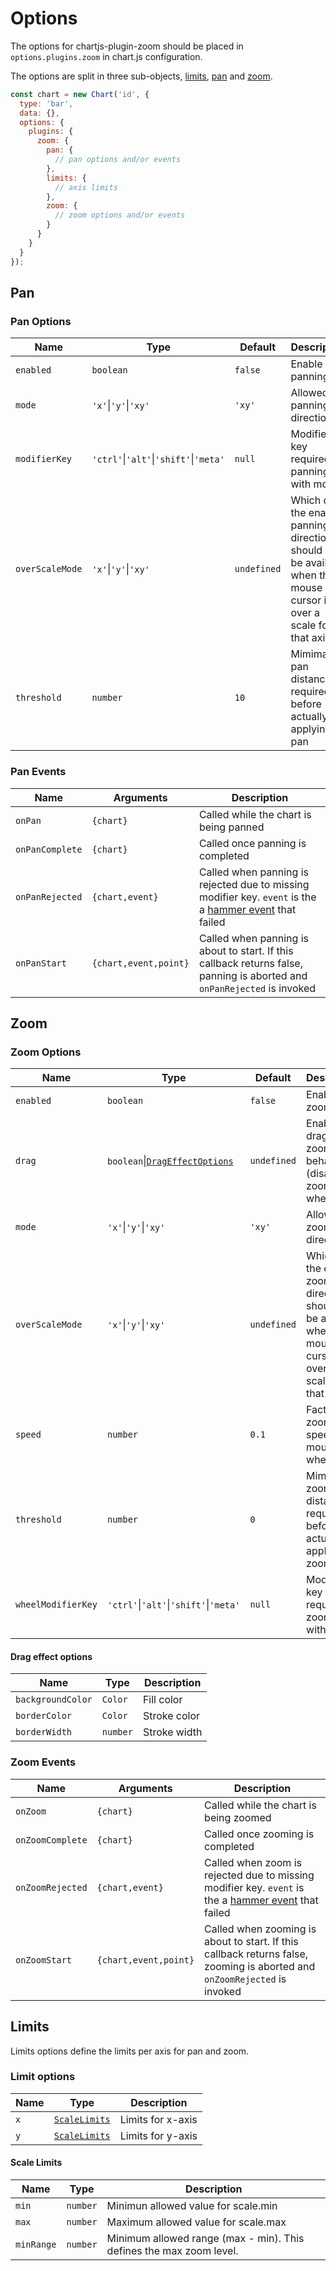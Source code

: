 # Options

The options for chartjs-plugin-zoom should be placed in `options.plugins.zoom` in chart.js configuration.

The options are split in three sub-objects, [limits](#limits), [pan](#pan) and [zoom](#zoom).

```js
const chart = new Chart('id', {
  type: 'bar',
  data: {},
  options: {
    plugins: {
      zoom: {
        pan: {
          // pan options and/or events
        },
        limits: {
          // axis limits
        },
        zoom: {
          // zoom options and/or events
        }
      }
    }
  }
});
```

## Pan

### Pan Options

| Name | Type | Default | Description
| ---- | ---- | ------- | ----------
| `enabled` | `boolean` | `false` | Enable panning
| `mode` | `'x'`\|`'y'`\|`'xy'` | `'xy'` | Allowed panning directions
| `modifierKey` | `'ctrl'`\|`'alt'`\|`'shift'`\|`'meta'` | `null` |  Modifier key required for panning with mouse
| `overScaleMode` | `'x'`\|`'y'`\|`'xy'` | `undefined` | Which of the enabled panning directions should only be available when the mouse cursor is over a scale for that axis
| `threshold` | `number` | `10` | Mimimal pan distance required before actually applying pan

### Pan Events

| Name | Arguments | Description
| ---- | --------- | -----------
| `onPan` | `{chart}` | Called while the chart is being panned
| `onPanComplete` | `{chart}` | Called once panning is completed
| `onPanRejected` | `{chart,event}` | Called when panning is rejected due to missing modifier key. `event` is the a [hammer event](https://hammerjs.github.io/api#event-object) that failed
| `onPanStart` | `{chart,event,point}` | Called when panning is about to start. If this callback returns false, panning is aborted and `onPanRejected` is invoked

## Zoom

### Zoom Options

| Name | Type | Default | Description
| ---- | ---- | ------- | ----------
| `enabled` | `boolean` | `false` | Enable zooming
| `drag` | `boolean`\|[`DragEffectOptions`](#drag-effect-options) | `undefined` | Enable drag-to-zoom behavior (disables zooming by wheel)
| `mode` | `'x'`\|`'y'`\|`'xy'` | `'xy'` | Allowed zoom directions
| `overScaleMode` | `'x'`\|`'y'`\|`'xy'` | `undefined` | Which of the enabled zooming directions should only be available when the mouse cursor is over a scale for that axis
| `speed` | `number` | `0.1` | Factor of zoom speed via mouse wheel.
| `threshold` | `number` | `0` | Mimimal zoom distance required before actually applying zoom
| `wheelModifierKey` | `'ctrl'`\|`'alt'`\|`'shift'`\|`'meta'` | `null` |  Modifier key required for zooming with mouse

#### Drag effect options

| Name | Type | Description
| ---- | -----| -----------
| `backgroundColor` | `Color` | Fill color
| `borderColor` | `Color` | Stroke color
| `borderWidth` | `number` | Stroke width

### Zoom Events

| Name | Arguments | Description
| ---- | --------- | -----------
| `onZoom` | `{chart}` | Called while the chart is being zoomed
| `onZoomComplete` | `{chart}` | Called once zooming is completed
| `onZoomRejected` | `{chart,event}` | Called when zoom is rejected due to missing modifier key. `event` is the a [hammer event](https://hammerjs.github.io/api#event-object) that failed
| `onZoomStart` | `{chart,event,point}` | Called when zooming is about to start. If this callback returns false, zooming is aborted and `onZoomRejected` is invoked

## Limits

Limits options define the limits per axis for pan and zoom.

### Limit options

| Name | Type | Description
| ---- | -----| -----------
| `x` | [`ScaleLimits`](#scale-limits) | Limits for x-axis
| `y` | [`ScaleLimits`](#scale-limits) | Limits for y-axis

#### Scale Limits

| Name | Type | Description
| ---- | -----| -----------
| `min` | `number` | Minimun allowed value for scale.min
| `max` | `number` | Maximum allowed value for scale.max
| `minRange` | `number` | Minimum allowed range (max - min). This defines the max zoom level.
